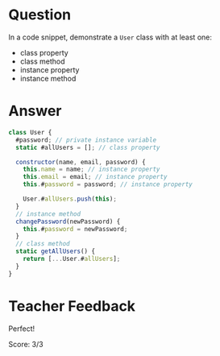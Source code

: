 # Question
In a code snippet, demonstrate a `User` class with at least one:
- class property
- class method
- instance property
- instance method

# Answer
```js
class User {
  #password; // private instance variable
  static #allUsers = []; // class property

  constructor(name, email, password) {
    this.name = name; // instance property
    this.email = email; // instance property
    this.#password = password; // instance property

    User.#allUsers.push(this); 
  }
  // instance method
  changePassword(newPassword) {
    this.#password = newPassword; 
  }
  // class method 
  static getAllUsers() { 
    return [...User.#allUsers]; 
  }
}
```

# Teacher Feedback

Perfect!

Score: 3/3